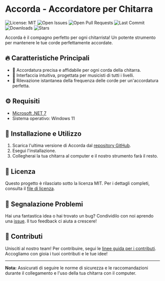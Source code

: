 # Accorda - Accordatore per Chitarra

![License: MIT](https://img.shields.io/badge/License-MIT-green.svg)
![Open Issues](https://img.shields.io/github/issues-raw/gpicchiarelli/accorda.svg)
![Open Pull Requests](https://img.shields.io/github/issues-pr-raw/gpicchiarelli/accorda.svg)
![Last Commit](https://img.shields.io/github/last-commit/gpicchiarelli/accorda.svg)
![Downloads](https://img.shields.io/github/downloads/gpicchiarelli/repo/accorda.svg)
![Stars](https://img.shields.io/github/stars/gpicchiarelli/accorda.svg)

Accorda è il compagno perfetto per ogni chitarrista! Un potente strumento per mantenere le tue corde perfettamente accordate.

## 🔥 Caratteristiche Principali

- 💎 Accordatura precisa e affidabile per ogni corda della chitarra.
- 🎸 Interfaccia intuitiva, progettata per musicisti di tutti i livelli.
- 🎵 Rilevazione istantanea della frequenza delle corde per un'accordatura perfetta.

## ⚙️ Requisiti

- [Microsoft .NET 7](https://dotnet.microsoft.com/en-us/download/dotnet/7.0)
- Sistema operativo: Windows 11

## 🚀 Installazione e Utilizzo

1. Scarica l'ultima versione di Accorda dal [repository GitHub](https://github.com/gpicchiarelli/accorda/releases).
2. Esegui l'installazione.
3. Collegherai la tua chitarra al computer e il nostro strumento farà il resto.

## 📜 Licenza

Questo progetto è rilasciato sotto la licenza MIT. Per i dettagli completi, consulta il [file di licenza](https://github.com/gpicchiarelli/accorda/blob/main/LICENSE).

## 🐞 Segnalazione Problemi

Hai una fantastica idea o hai trovato un bug? Condividilo con noi aprendo una [issue](https://github.com/gpicchiarelli/accorda/issues). Il tuo feedback ci aiuta a crescere!

## 💪 Contributi

Unisciti al nostro team! Per contribuire, segui le [linee guida per i contributi](CONTRIBUTING.md). Accogliamo con gioia i tuoi contributi e le tue idee!

---

**Nota:** Assicurati di seguire le norme di sicurezza e le raccomandazioni durante il collegamento e l'uso della tua chitarra con il computer.
